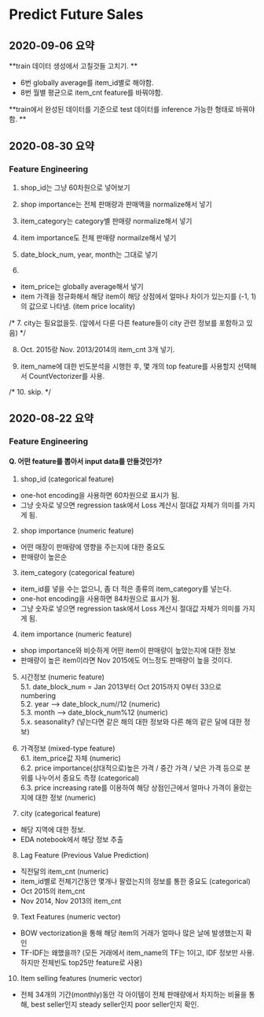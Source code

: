 # Predict Future Sales

## 2020-09-06 요약

**train 데이터 생성에서 고칠것들 고치기. **

- 6번 globally average를 item_id별로 해야함.
- 8번 월별 평균으로 item_cnt feature를 바꿔야함.

**train에서 완성된 데이터를 기준으로 test 데이터를 inference 가능한 형태로 바꿔야함. **

## 2020-08-30 요약

### Feature Engineering

1. shop_id는 그냥 60차원으로 넣어보기

2. shop importance는 전체 판매량과 판매액을 normalize해서 넣기

3. item_category는 category별 판매량 normalize해서 넣기

4. item importance도 전체 판매량 normailze해서 넣기

5. date_block_num, year, month는 그대로 넣기

6.
- item_price는 globally average해서 넣기<br>
- item 가격을 정규화해서 해당 item이 해당 상점에서 얼마나 차이가 있는지를 (-1, 1)의 값으로 나타냄. (item price locality)

/* 7. city는 필요없을듯. (앞에서 다룬 다른 feature들이 city 관련 정보를 포함하고 있음) */
 
8. Oct. 2015랑 Nov. 2013/2014의 item_cnt 3개 넣기.

9. item_name에 대한 빈도분석을 시행한 후, 몇 개의 top feature를 사용할지 선택해서 CountVectorizer를 사용.

/* 10. skip. */

## 2020-08-22 요약

### Feature Engineering

#### Q. 어떤 feature를 뽑아서 input data를 만들것인가?
1. shop_id (categorical feature)
  - one-hot encoding을 사용하면 60차원으로 표시가 됨.
  - 그냥 숫자로 넣으면 regression task에서 Loss 계산시 절대값 자체가 의미를 가지게 됨.

2. shop importance (numeric feature)
  - 어떤 매장이 판매량에 영향을 주는지에 대한 중요도
  - 판매량이 높은순

3. item_category (categorical feature)
  - item_id를 넣을 수는 없으니, 좀 더 적은 종류의 item_category를 넣는다.
  - one-hot encoding을 사용하면 84차원으로 표시가 됨.
  - 그냥 숫자로 넣으면 regression task에서 Loss 계산시 절대값 자체가 의미를 가지게 됨.

4. item importance (numeric feature)
  - shop importance와 비슷하게 어떤 item이 판매량이 높았는지에 대한 정보
  - 판매량이 높은 item이라면 Nov 2015에도 어느정도 판매량이 높을 것이다.

5. 시간정보 (numeric feature)<br>
  5.1. date_block_num = Jan 2013부터 Oct 2015까지 0부터 33으로 numbering<br>
  5.2. year —> date_block_num//12 (numeric)<br>
  5.3. month —> date_block_num%12 (numeric)<br>
  5.x. seasonality? (넣는다면 같은 해의 대한 정보와 다른 해의 같은 달에 대한 정보)<br>

6. 가격정보 (mixed-type feature)<br>
  6.1. item_price값 자체 (numeric)<br>
  6.2. price importance(상대적으로)높은 가격 / 중간 가격 / 낮은 가격 등으로 분위를 나누어서 중요도 측정 (categorical)<br>
  6.3. price increasing rate를 이용하여 해당 상점인근에서 얼마나 가격이 올랐는지에 대한 정보 (numeric)<br>

7. city (categorical feature)
  - 해당 지역에 대한 정보.
  - EDA notebook에서 해당 정보 추출

8. Lag Feature (Previous Value Prediction)
  - 직전달의 item_cnt (numeric)
  - item_id별로 전체기간동안 몇개나 팔렸는지의 정보를 통한 중요도 (categorical)
  - Oct 2015의 item_cnt
  - Nov 2014, Nov 2013의 item_cnt
  
9. Text Features (numeric vector)
  - BOW vectorization을 통해 해당 item의 거래가 얼마나 많은 날에 발생했는지 확인
  - TF-IDF는 왜했을까? (모든 거래에서 item_name의 TF는 1이고, IDF 정보만 사용. 하지만 전체빈도 top25만 feature로 사용)

10. Item selling features (numeric vector)
  - 전체 34개의 기간(monthly)동안 각 아이템이 전체 판매량에서 차지하는 비율을 통해, best seller인지 steady seller인지 poor seller인지 확인.

